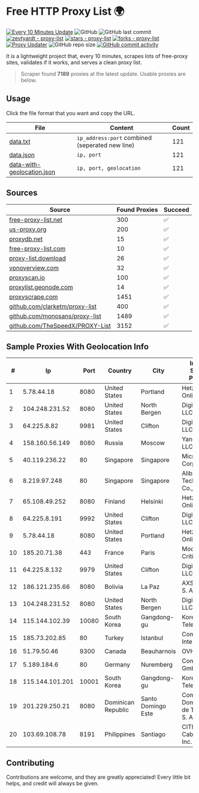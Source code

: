 
# Free HTTP Proxy List 🌍

[![Every 10 Minutes Update](https://github.com/mertguvencli/http-proxy-list/actions/workflows/main.yml/badge.svg?branch=main)](https://github.com/mertguvencli/http-proxy-list/actions/workflows/main.yml)
![GitHub](https://img.shields.io/github/license/mertguvencli/http-proxy-list)
![GitHub last commit](https://img.shields.io/github/last-commit/mertguvencli/http-proxy-list)
[![zevtyardt - proxy-list](https://img.shields.io/static/v1?label=zevtyardt&message=proxy-list&color=blue&logo=github)](https://github.com/zevtyardt/proxy-list "Go to GitHub repo")
[![stars - proxy-list](https://img.shields.io/github/stars/zevtyardt/proxy-list?style=social)](https://github.com/zevtyardt/proxy-list)
[![forks - proxy-list](https://img.shields.io/github/forks/zevtyardt/proxy-list?style=social)](https://github.com/zevtyardt/proxy-list)
[![Proxy Updater](https://github.com/zevtyardt/proxy-list/workflows/Proxy%20Updater/badge.svg)](https://github.com/zevtyardt/proxy-list/actions?query=workflow:"Proxy+Updater")
![GitHub repo size](https://img.shields.io/github/repo-size/zevtyardt/proxy-list)
[![GitHub commit activity](https://img.shields.io/github/commit-activity/m/zevtyardt/proxy-list?logo=commits)](https://github.com/zevtyardt/proxy-list/commits/main)

It is a lightweight project that, every 10 minutes, scrapes lots of free-proxy sites, validates if it works, and serves a clean proxy list.

> Scraper found **7189** proxies at the latest update. Usable proxies are below.

## Usage

Click the file format that you want and copy the URL.

|File|Content|Count|
|----|-------|-----|
|[data.txt](https://raw.githubusercontent.com/mertguvencli/http-proxy-list/main/proxy-list/data.txt)|`ip_address:port` combined (seperated new line)|121|
|[data.json](https://raw.githubusercontent.com/mertguvencli/http-proxy-list/main/proxy-list/data.json)|`ip, port`|121|
|[data-with-geolocation.json](https://raw.githubusercontent.com/mertguvencli/http-proxy-list/main/proxy-list/data-with-geolocation.json)|`ip, port, geolocation`|121|

## Sources

|Source|Found Proxies|Succeed|
|------|-------------|-------|
|[free-proxy-list.net](https://free-proxy-list.net)|300|✅|
|[us-proxy.org](https://www.us-proxy.org)|200|✅|
|[proxydb.net](http://proxydb.net)|15|✅|
|[free-proxy-list.com](https://free-proxy-list.com/?page=&port=&type%5B%5D=http&type%5B%5D=https&up_time=0&search=Search)|10|✅|
|[proxy-list.download](https://www.proxy-list.download/HTTP)|26|✅|
|[vpnoverview.com](https://vpnoverview.com/privacy/anonymous-browsing/free-proxy-servers)|32|✅|
|[proxyscan.io](https://www.proxyscan.io)|100|✅|
|[proxylist.geonode.com](https://proxylist.geonode.com/api/proxy-list?limit=300&page=1&sort_by=lastChecked&sort_type=desc&protocols=http,https)|14|✅|
|[proxyscrape.com](https://api.proxyscrape.com/v2/?request=displayproxies&protocol=http&timeout=10000&country=all&ssl=all&anonymity=all)|1451|✅|
|[github.com/clarketm/proxy-list](https://raw.githubusercontent.com/clarketm/proxy-list/master/proxy-list-raw.txt)|400|✅|
|[github.com/monosans/proxy-list](https://raw.githubusercontent.com/monosans/proxy-list/main/proxies/http.txt)|1489|✅|
|[github.com/TheSpeedX/PROXY-List](https://raw.githubusercontent.com/TheSpeedX/PROXY-List/master/http.txt)|3152|✅|


## Sample Proxies With Geolocation Info

|#|Ip|Port|Country|City|Internet Service Provider|
|-|--|----|-------|----|-------------------------|
|1|5.78.44.18|8080|United States|Portland|Hetzner Online GmbH|
|2|104.248.231.52|8080|United States|North Bergen|DigitalOcean, LLC|
|3|64.225.8.82|9981|United States|Clifton|DigitalOcean, LLC|
|4|158.160.56.149|8080|Russia|Moscow|Yandex.Cloud LLC|
|5|40.119.236.22|80|Singapore|Singapore|Microsoft Corporation|
|6|8.219.97.248|80|Singapore|Singapore|Alibaba (US) Technology Co., Ltd.|
|7|65.108.49.252|8080|Finland|Helsinki|Hetzner Online GmbH|
|8|64.225.8.191|9992|United States|Clifton|DigitalOcean, LLC|
|9|5.78.44.18|8080|United States|Portland|Hetzner Online GmbH|
|10|185.20.71.38|443|France|Paris|Mod Mission Critical LLC|
|11|64.225.8.132|9979|United States|Clifton|DigitalOcean, LLC|
|12|186.121.235.66|8080|Bolivia|La Paz|AXS Bolivia S. A.|
|13|104.248.231.52|8080|United States|North Bergen|DigitalOcean, LLC|
|14|115.144.102.39|10080|South Korea|Gangdong-gu|Korea Telecom|
|15|185.73.202.85|80|Turkey|Istanbul|Comnet International|
|16|51.79.50.46|9300|Canada|Beauharnois|OVH SAS|
|17|5.189.184.6|80|Germany|Nuremberg|Contabo GmbH|
|18|115.144.101.201|10001|South Korea|Gangdong-gu|Korea Telecom|
|19|201.229.250.21|8080|Dominican Republic|Santo Domingo Este|Compañía Dominicana de Teléfonos S. A.|
|20|103.69.108.78|8191|Philippines|Santiago|CITI Cableworld Inc.|



## Contributing

Contributions are welcome, and they are greatly appreciated! Every
little bit helps, and credit will always be given.

